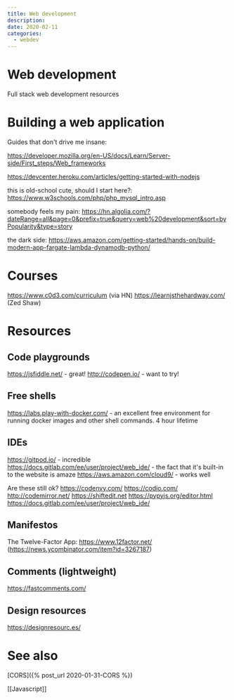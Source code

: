 ```yaml
---
title: Web development
description:
date: 2020-02-11
categories:
  - webdev
---
```


# Web development
Full stack web development resources

# Building a web application
Guides that don't drive me insane:

https://developer.mozilla.org/en-US/docs/Learn/Server-side/First_steps/Web_frameworks

https://devcenter.heroku.com/articles/getting-started-with-nodejs

this is old-school cute, should I start here?: https://www.w3schools.com/php/php_mysql_intro.asp

somebody feels my pain: https://hn.algolia.com/?dateRange=all&page=0&prefix=true&query=web%20development&sort=byPopularity&type=story

the dark side: https://aws.amazon.com/getting-started/hands-on/build-modern-app-fargate-lambda-dynamodb-python/

# Courses
https://www.c0d3.com/curriculum (via HN)
https://learnjsthehardway.com/ (Zed Shaw)

# Resources

## Code playgrounds
https://jsfiddle.net/ - great!
http://codepen.io/ - want to try!

## Free shells
https://labs.play-with-docker.com/ - an excellent free environment for running docker images and other shell commands. 4 hour lifetime

## IDEs
https://gitpod.io/ - incredible
https://docs.gitlab.com/ee/user/project/web_ide/ - the fact that it's built-in to the website is amaze
https://aws.amazon.com/cloud9/ - works well

Are these still ok?
https://codenvy.com/
https://codio.com/
http://codemirror.net/
https://shiftedit.net
https://pypyjs.org/editor.html
https://docs.gitlab.com/ee/user/project/web_ide/

## Manifestos
The Twelve-Factor App: https://www.12factor.net/ (https://news.ycombinator.com/item?id=3267187)

## Comments (lightweight)
https://fastcomments.com/

## Design resources
https://designresourc.es/



# See also
[CORS]({% post_url 2020-01-31-CORS %})

[[Javascript]]